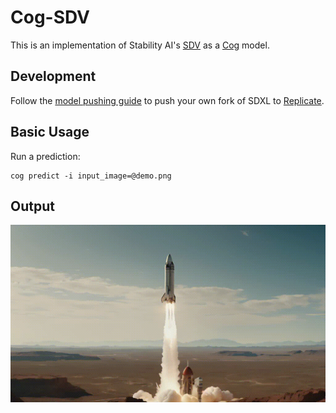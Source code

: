 # Cog-SDV

This is an implementation of Stability AI's [SDV](https://huggingface.co/stabilityai/stable-video-diffusion-img2vid) as a [Cog](https://github.com/replicate/cog) model.

## Development

Follow the [model pushing guide](https://replicate.com/docs/guides/push-a-model) to push your own fork of SDXL to [Replicate](https://replicate.com).

## Basic Usage

Run a prediction:

    cog predict -i input_image=@demo.png

## Output

![sample1](output.gif)
